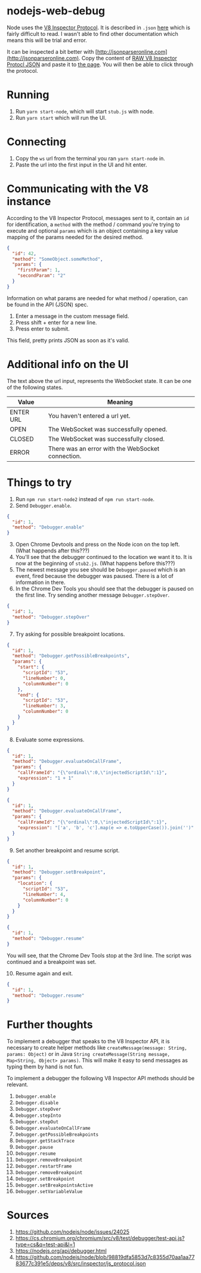 # nodejs-web-debug

Node uses the [V8 Inspector Protocol](https://v8.dev/docs/inspector). It is described in `.json` [here](https://github.com/nodejs/node/blob/98819dfa5853d7c8355d70aa1aa7783677c391e5/deps/v8/src/inspector/js_protocol.json) which is fairly difficult to read. I wasn't able to find other documentation which means this will be trial and error.

It can be inspected a bit better with [http://jsonparseronline.com](http://jsonparseronline.com). Copy the content of [RAW V8 Inspector Protocl JSON](https://raw.githubusercontent.com/nodejs/node/98819dfa5853d7c8355d70aa1aa7783677c391e5/deps/v8/src/inspector/js_protocol.json) and paste it to [the page](http://jsonparseronline.com). You will then be able to click through the protocol.

# Running

1. Run `yarn start-node`, which will start `stub.js` with node.
2. Run `yarn start` which will run the UI.

# Connecting

1. Copy the `ws` url from the terminal you ran `yarn start-node` in.
2. Paste the url into the first input in the UI and hit enter.

# Communicating with the V8 instance

According to the V8 Inspector Protocol, messages sent to it, contain an `id` for identification, a `method` with the method / command you're trying to execute and optional `params` which is an object containing a key value mapping of the params needed for the desired method.

```json
{
  "id": 42,
  "method": "SomeObject.someMethod",
  "params": {
    "firstParam": 1,
    "secondParam": "2"
  }
}
```

Information on what params are needed for what method / operation, can be found in the API (JSON) spec.

1. Enter a message in the custom message field.
2. Press shift + enter for a new line.
3. Press enter to submit.

This field, pretty prints JSON as soon as it's valid.

# Additional info on the UI

The text above the url input, represents the WebSocket state. It can be one of the following states.

| Value     | Meaning                                           |
| --------- | ------------------------------------------------- |
| ENTER URL | You haven't entered a url yet.                    |
| OPEN      | The WebSocket was successfully opened.            |
| CLOSED    | The WebSocket was successfully closed.            |
| ERROR     | There was an error with the WebSocket connection. |

# Things to try

1. Run `npm run start-node2` instead of `npm run start-node`.
2. Send `Debugger.enable`.

```json
{
  "id": 1,
  "method": "Debugger.enable"
}
```

3. Open Chrome Devtools and press on the Node icon on the top left. (What happends after this???)
4. You'll see that the debugger continued to the location we want it to. It is now at the beginning of `stub2.js`. (What happens before this???)
5. The newest message you see should be `Debugger.paused` which is an event, fired because the debugger was paused. There is a lot of information in there.
6. In the Chrome Dev Tools you should see that the debugger is paused on the first line. Try sending another message `Debugger.stepOver`.

```json
{
  "id": 1,
  "method": "Debugger.stepOver"
}
```

7. Try asking for possible breakpoint locations.

```json
{
  "id": 1,
  "method": "Debugger.getPossibleBreakpoints",
  "params": {
    "start": {
      "scriptId": "53",
      "lineNumber": 0,
      "columnNumber": 0
    },
    "end": {
      "scriptId": "53",
      "lineNumber": 3,
      "columnNumber": 0
    }
  }
}
```

8. Evaluate some expressions.

```json
{
  "id": 1,
  "method": "Debugger.evaluateOnCallFrame",
  "params": {
    "callFrameId": "{\"ordinal\":0,\"injectedScriptId\":1}",
    "expression": "1 + 1"
  }
}
```

```json
{
  "id": 1,
  "method": "Debugger.evaluateOnCallFrame",
  "params": {
    "callFrameId": "{\"ordinal\":0,\"injectedScriptId\":1}",
    "expression": "['a', 'b', 'c'].map(e => e.toUpperCase()).join('')"
  }
}
```

9. Set another breakpoint and resume script.

```json
{
  "id": 1,
  "method": "Debugger.setBreakpoint",
  "params": {
    "location": {
      "scriptId": "53",
      "lineNumber": 4,
      "columnNumber": 0
    }
  }
}
```

```json
{
  "id": 1,
  "method": "Debugger.resume"
}
```

You will see, that the Chrome Dev Tools stop at the 3rd line. The script was continued and a breakpoint was set.

10. Resume again and exit.

```json
{
  "id": 1,
  "method": "Debugger.resume"
}
```

# Further thoughts

To implement a debugger that speaks to the V8 Inspector API, it is necessary to create helper methods like `createMessage(message: String, params: Object)` or in Java `String createMessage(String message, Map<String, Object> params)`. This will make it easy to send messages as typing them by hand is not fun.

To implement a debugger the following V8 Inspector API methods should be relevant.

1. `Debugger.enable`
2. `Debugger.disable`
3. `Debugger.stepOver`
4. `Debugger.stepInto`
5. `Debugger.stepOut`
6. `Debugger.evaluateOnCallFrame`
7. `Debugger.getPossibleBreakpoints`
8. `Debugger.getStackTrace`
9. `Debugger.pause`
10. `Debugger.resume`
11. `Debugger.removeBreakpoint`
12. `Debugger.restartFrame`
13. `Debugger.removeBreakpoint`
14. `Debugger.setBreakpoint`
15. `Debugger.setBreakpointsActive`
16. `Debugger.setVariableValue`

# Sources

1. https://github.com/nodejs/node/issues/24025
2. https://cs.chromium.org/chromium/src/v8/test/debugger/test-api.js?type=cs&q=test-api&l=1
3. https://nodejs.org/api/debugger.html
4. https://github.com/nodejs/node/blob/98819dfa5853d7c8355d70aa1aa7783677c391e5/deps/v8/src/inspector/js_protocol.json
